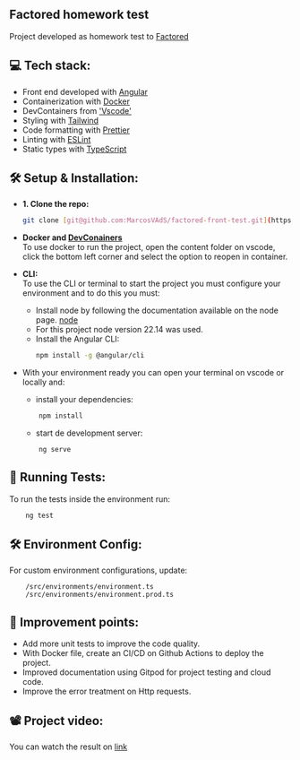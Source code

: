 ## Factored homework test

Project developed as homework test to [Factored](https://www.factored.ai/)

## 💻 Tech stack:

- Front end developed with [Angular](https://v18.angular.dev/)
- Containerization with [Docker](https://www.docker.com/)
- DevContainers from ['Vscode'](https://code.visualstudio.com/docs/devcontainers/containers)
- Styling with [Tailwind](https://tailwindcss.com/)
- Code formatting with [Prettier](https://prettier.io)
- Linting with [ESLint](https://eslint.org)
- Static types with [TypeScript](https://typescriptlang.org)

## 🛠️ Setup & Installation:

- **1. Clone the repo:**

  ```sh
  git clone [git@github.com:MarcosVAdS/factored-front-test.git](https://github.com/MarcosVAdS/factored-front-test.git)
  ```

- **Docker and [DevConainers](https://code.visualstudio.com/docs/devcontainers/containers)** <br>
  To use docker to run the project, open the content folder on vscode, click the bottom left corner and select the option to reopen in container.

- **CLI:** <br>
  To use the CLI or terminal to start the project you must configure your environment and to do this you must:

  - Install node by following the documentation available on the node page. [node](https://nodejs.org/en/download)<br>
  - For this project node version 22.14 was used.
  - Install the Angular CLI:
    ```sh
    npm install -g @angular/cli
    ```

- With your environment ready you can open your terminal on vscode or locally and:
  - install your dependencies:
  ```sh
      npm install
  ```
  - start de development server:
  ```sh
      ng serve
  ```

## 🧪 Running Tests:

To run the tests inside the environment run:

```sh
    ng test
```

## 🛠️ Environment Config:

For custom environment configurations, update:

```
    /src/environments/environment.ts
    /src/environments/environment.prod.ts
```

## 📝 Improvement points:

- Add more unit tests to improve the code quality.
- With Docker file, create an CI/CD on Github Actions to deploy the project.
- Improved documentation using Gitpod for project testing and cloud code.
- Improve the error treatment on Http requests.

## 📽️ Project video:

You can watch the result on [link](https://youtu.be/jkSrB2BnjZQ)
